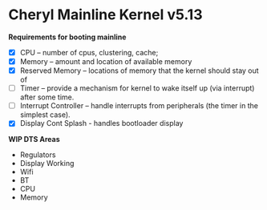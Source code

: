 # Cheryl Mainline Kernel v5.13

**Requirements for booting mainline**
* [x] CPU – number of cpus, clustering, cache;
* [x] Memory – amount and location of available memory
* [x] Reserved Memory – locations of memory that the kernel should stay out of
* [ ] Timer – provide a mechanism for kernel to wake itself up (via interrupt) after some time.
* [ ] Interrupt Controller – handle interrupts from peripherals (the timer in the simplest case).
* [x] Display Cont Splash - handles bootloader display

**WIP DTS Areas**
- Regulators
- Display Working
- Wifi
- BT 
- CPU
- Memory